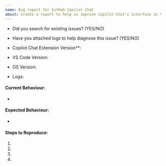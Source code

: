 ```yaml
---
name: Bug report for GitHub Copilot Chat
about: Create a report to help us improve Copilot Chat's interface in VS Code
---
```

- Did you search for existing issues? (YES/NO)
- Have you attached logs to help diagnose this issue? (YES/NO)
   
- Copilot Chat Extension Version**:
- VS Code Version:
- OS Version:
- Logs:

#### Current Behaviour: 
- 
#### Expected Behaviour:
- 

<!-- Please give as much detail as you can, so that it is easily reproducable -->

#### Steps to Reproduce:
1. 
2.
3.
4.

<!-- 
* How to check logs explained in this url: https://docs.github.com/en/copilot/troubleshooting-github-copilot/viewing-logs-for-github-copilot-in-your-environment?tool=vscode  
** You can check the version from extensions tab on Activity Bar
-->